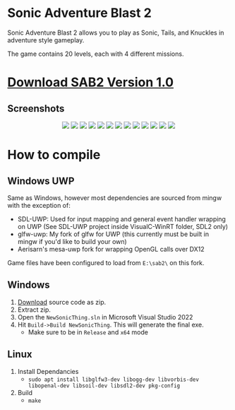 # Sonic Adventure Blast 2

Sonic Adventure Blast 2 allows you to play as Sonic, Tails, and Knuckles in adventure style gameplay.

The game contains 20 levels, each with 4 different missions.

# [Download SAB2 Version 1.0](https://github.com/TurtleMan64/SAB2/releases/download/v1.0/SonicAdventureBlast2_1.0.zip)

## Screenshots

<p align="center">
  <img src="Preview/Title.jpg">
  <img src="Preview/SacredSky.jpg">
  <img src="Preview/CastleTown.jpg">
  <img src="Preview/SeasideHill.jpg">
  <img src="Preview/SweetMountain.jpg">
  <img src="Preview/TwinkleCircuit.jpg">
  <img src="Preview/SkyRail.jpg">
  <img src="Preview/DragonRoad.jpg">
  <img src="Preview/NokiBay.jpg">
  <img src="Preview/DryLagoon.jpg">
  <img src="Preview/FrogForest.jpg">
  <img src="Preview/GreenHill.jpg">
  <img src="Preview/CloudTemple.jpg">
</p>

# How to compile

## Windows UWP

Same as Windows, however most dependencies are sourced from mingw with the exception of:

- SDL-UWP: Used for input mapping and general event handler wrapping on UWP (See SDL-UWP project inside VisualC-WinRT folder, SDL2 only)
- glfw-uwp: My fork of glfw for UWP (this currently must be built in mingw if you'd like to build your own)
- Aerisarn's mesa-uwp fork for wrapping OpenGL calls over DX12

Game files have been configured to load from `E:\sab2\` on this fork.

## Windows

1. [Download](https://github.com/TurtleMan64/SAB2/archive/refs/heads/master.zip) source code as zip.
2. Extract zip.
3. Open the `NewSonicThing.sln` in Microsoft Visual Studio 2022
4. Hit `Build->Build NewSonicThing`. This will generate the final exe.
   * Make sure to be in `Release` and `x64` mode

## Linux

1. Install Dependancies
   * `sudo apt install libglfw3-dev libogg-dev libvorbis-dev libopenal-dev libsoil-dev libsdl2-dev pkg-config`
2. Build
   * `make`
